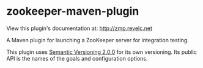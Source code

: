 <!--
  Licensed under the Apache License, Version 2.0 (the "License");
  you may not use this file except in compliance with the License.
  You may obtain a copy of the License at

      http://www.apache.org/licenses/LICENSE-2.0

  Unless required by applicable law or agreed to in writing, software
  distributed under the License is distributed on an "AS IS" BASIS,
  WITHOUT WARRANTIES OR CONDITIONS OF ANY KIND, either express or implied.
  See the License for the specific language governing permissions and
  limitations under the License.
-->

zookeeper-maven-plugin
======================

View this plugin's documentation at: http://zmp.revelc.net

A Maven plugin for launching a ZooKeeper server for integration testing.

This plugin uses [Semantic Versioning 2.0.0][2] for its own versioning. Its
public API is the names of the goals and configuration options.

[2]: http://semver.org/spec/v2.0.0.html

